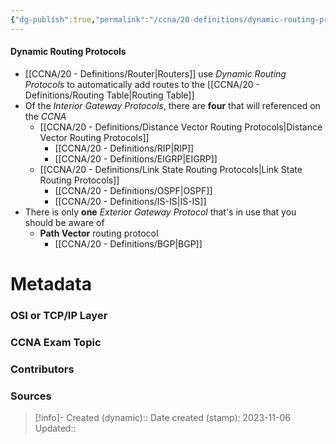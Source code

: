 ```yaml
---
{"dg-publish":true,"permalink":"/ccna/20-definitions/dynamic-routing-protocols/","tags":["defs_ccna"]}
---
```


#### Dynamic Routing Protocols
- [[CCNA/20 - Definitions/Router\|Routers]] use *Dynamic Routing Protocols* to automatically add routes to the [[CCNA/20 - Definitions/Routing Table\|Routing Table]]
- Of the *Interior Gateway Protocols*, there are **four** that will referenced on the *CCNA*
	- [[CCNA/20 - Definitions/Distance Vector Routing Protocols\|Distance Vector Routing Protocols]]
		- [[CCNA/20 - Definitions/RIP\|RIP]]
		- [[CCNA/20 - Definitions/EIGRP\|EIGRP]]
	- [[CCNA/20 - Definitions/Link State Routing Protocols\|Link State Routing Protocols]]
		- [[CCNA/20 - Definitions/OSPF\|OSPF]]
		- [[CCNA/20 - Definitions/IS-IS\|IS-IS]]
- There is only **one** *Exterior Gateway Protocol* that's in use that you should be aware of
	- **Path Vector** routing protocol
		- [[CCNA/20 - Definitions/BGP\|BGP]]


# Metadata
### OSI or TCP/IP Layer

### CCNA Exam Topic

### Contributors

### Sources



> [!info]- Created (dynamic):: 
> Date created (stamp): 2023-11-06
> Updated:: 


